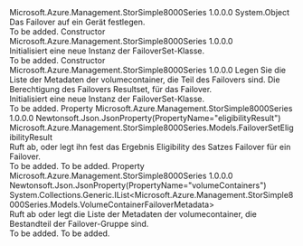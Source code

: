 <Type Name="FailoverSet" FullName="Microsoft.Azure.Management.StorSimple8000Series.Models.FailoverSet">
  <TypeSignature Language="C#" Value="public class FailoverSet" />
  <TypeSignature Language="ILAsm" Value=".class public auto ansi beforefieldinit FailoverSet extends System.Object" />
  <TypeSignature Language="DocId" Value="T:Microsoft.Azure.Management.StorSimple8000Series.Models.FailoverSet" />
  <TypeSignature Language="VB.NET" Value="Public Class FailoverSet" />
  <TypeSignature Language="F#" Value="type FailoverSet = class" />
  <AssemblyInfo>
    <AssemblyName>Microsoft.Azure.Management.StorSimple8000Series</AssemblyName>
    <AssemblyVersion>1.0.0.0</AssemblyVersion>
  </AssemblyInfo>
  <Base>
    <BaseTypeName>System.Object</BaseTypeName>
  </Base>
  <Interfaces />
  <Docs>
    <summary>
            Das Failover auf ein Gerät festlegen.
            </summary>
    <remarks>To be added.</remarks>
  </Docs>
  <Members>
    <Member MemberName=".ctor">
      <MemberSignature Language="C#" Value="public FailoverSet ();" />
      <MemberSignature Language="ILAsm" Value=".method public hidebysig specialname rtspecialname instance void .ctor() cil managed" />
      <MemberSignature Language="DocId" Value="M:Microsoft.Azure.Management.StorSimple8000Series.Models.FailoverSet.#ctor" />
      <MemberSignature Language="VB.NET" Value="Public Sub New ()" />
      <MemberType>Constructor</MemberType>
      <AssemblyInfo>
        <AssemblyName>Microsoft.Azure.Management.StorSimple8000Series</AssemblyName>
        <AssemblyVersion>1.0.0.0</AssemblyVersion>
      </AssemblyInfo>
      <Parameters />
      <Docs>
        <summary>
            Initialisiert eine neue Instanz der FailoverSet-Klasse.
            </summary>
        <remarks>To be added.</remarks>
      </Docs>
    </Member>
    <Member MemberName=".ctor">
      <MemberSignature Language="C#" Value="public FailoverSet (System.Collections.Generic.IList&lt;Microsoft.Azure.Management.StorSimple8000Series.Models.VolumeContainerFailoverMetadata&gt; volumeContainers = null, Microsoft.Azure.Management.StorSimple8000Series.Models.FailoverSetEligibilityResult eligibilityResult = null);" />
      <MemberSignature Language="ILAsm" Value=".method public hidebysig specialname rtspecialname instance void .ctor(class System.Collections.Generic.IList`1&lt;class Microsoft.Azure.Management.StorSimple8000Series.Models.VolumeContainerFailoverMetadata&gt; volumeContainers, class Microsoft.Azure.Management.StorSimple8000Series.Models.FailoverSetEligibilityResult eligibilityResult) cil managed" />
      <MemberSignature Language="DocId" Value="M:Microsoft.Azure.Management.StorSimple8000Series.Models.FailoverSet.#ctor(System.Collections.Generic.IList{Microsoft.Azure.Management.StorSimple8000Series.Models.VolumeContainerFailoverMetadata},Microsoft.Azure.Management.StorSimple8000Series.Models.FailoverSetEligibilityResult)" />
      <MemberSignature Language="VB.NET" Value="Public Sub New (Optional volumeContainers As IList(Of VolumeContainerFailoverMetadata) = null, Optional eligibilityResult As FailoverSetEligibilityResult = null)" />
      <MemberSignature Language="F#" Value="new Microsoft.Azure.Management.StorSimple8000Series.Models.FailoverSet : System.Collections.Generic.IList&lt;Microsoft.Azure.Management.StorSimple8000Series.Models.VolumeContainerFailoverMetadata&gt; * Microsoft.Azure.Management.StorSimple8000Series.Models.FailoverSetEligibilityResult -&gt; Microsoft.Azure.Management.StorSimple8000Series.Models.FailoverSet" Usage="new Microsoft.Azure.Management.StorSimple8000Series.Models.FailoverSet (volumeContainers, eligibilityResult)" />
      <MemberType>Constructor</MemberType>
      <AssemblyInfo>
        <AssemblyName>Microsoft.Azure.Management.StorSimple8000Series</AssemblyName>
        <AssemblyVersion>1.0.0.0</AssemblyVersion>
      </AssemblyInfo>
      <Parameters>
        <Parameter Name="volumeContainers" Type="System.Collections.Generic.IList&lt;Microsoft.Azure.Management.StorSimple8000Series.Models.VolumeContainerFailoverMetadata&gt;" />
        <Parameter Name="eligibilityResult" Type="Microsoft.Azure.Management.StorSimple8000Series.Models.FailoverSetEligibilityResult" />
      </Parameters>
      <Docs>
        <param name="volumeContainers">Legen Sie die Liste der Metadaten der volumecontainer, die Teil des Failovers sind.</param>
        <param name="eligibilityResult">Die Berechtigung des Failovers Resultset, für das Failover.</param>
        <summary>
            Initialisiert eine neue Instanz der FailoverSet-Klasse.
            </summary>
        <remarks>To be added.</remarks>
      </Docs>
    </Member>
    <Member MemberName="EligibilityResult">
      <MemberSignature Language="C#" Value="public Microsoft.Azure.Management.StorSimple8000Series.Models.FailoverSetEligibilityResult EligibilityResult { get; set; }" />
      <MemberSignature Language="ILAsm" Value=".property instance class Microsoft.Azure.Management.StorSimple8000Series.Models.FailoverSetEligibilityResult EligibilityResult" />
      <MemberSignature Language="DocId" Value="P:Microsoft.Azure.Management.StorSimple8000Series.Models.FailoverSet.EligibilityResult" />
      <MemberSignature Language="VB.NET" Value="Public Property EligibilityResult As FailoverSetEligibilityResult" />
      <MemberSignature Language="F#" Value="member this.EligibilityResult : Microsoft.Azure.Management.StorSimple8000Series.Models.FailoverSetEligibilityResult with get, set" Usage="Microsoft.Azure.Management.StorSimple8000Series.Models.FailoverSet.EligibilityResult" />
      <MemberType>Property</MemberType>
      <AssemblyInfo>
        <AssemblyName>Microsoft.Azure.Management.StorSimple8000Series</AssemblyName>
        <AssemblyVersion>1.0.0.0</AssemblyVersion>
      </AssemblyInfo>
      <Attributes>
        <Attribute>
          <AttributeName>Newtonsoft.Json.JsonProperty(PropertyName="eligibilityResult")</AttributeName>
        </Attribute>
      </Attributes>
      <ReturnValue>
        <ReturnType>Microsoft.Azure.Management.StorSimple8000Series.Models.FailoverSetEligibilityResult</ReturnType>
      </ReturnValue>
      <Docs>
        <summary>
            Ruft ab, oder legt ihn fest das Ergebnis Eligibility des Satzes Failover für ein Failover.
            </summary>
        <value>To be added.</value>
        <remarks>To be added.</remarks>
      </Docs>
    </Member>
    <Member MemberName="VolumeContainers">
      <MemberSignature Language="C#" Value="public System.Collections.Generic.IList&lt;Microsoft.Azure.Management.StorSimple8000Series.Models.VolumeContainerFailoverMetadata&gt; VolumeContainers { get; set; }" />
      <MemberSignature Language="ILAsm" Value=".property instance class System.Collections.Generic.IList`1&lt;class Microsoft.Azure.Management.StorSimple8000Series.Models.VolumeContainerFailoverMetadata&gt; VolumeContainers" />
      <MemberSignature Language="DocId" Value="P:Microsoft.Azure.Management.StorSimple8000Series.Models.FailoverSet.VolumeContainers" />
      <MemberSignature Language="VB.NET" Value="Public Property VolumeContainers As IList(Of VolumeContainerFailoverMetadata)" />
      <MemberSignature Language="F#" Value="member this.VolumeContainers : System.Collections.Generic.IList&lt;Microsoft.Azure.Management.StorSimple8000Series.Models.VolumeContainerFailoverMetadata&gt; with get, set" Usage="Microsoft.Azure.Management.StorSimple8000Series.Models.FailoverSet.VolumeContainers" />
      <MemberType>Property</MemberType>
      <AssemblyInfo>
        <AssemblyName>Microsoft.Azure.Management.StorSimple8000Series</AssemblyName>
        <AssemblyVersion>1.0.0.0</AssemblyVersion>
      </AssemblyInfo>
      <Attributes>
        <Attribute>
          <AttributeName>Newtonsoft.Json.JsonProperty(PropertyName="volumeContainers")</AttributeName>
        </Attribute>
      </Attributes>
      <ReturnValue>
        <ReturnType>System.Collections.Generic.IList&lt;Microsoft.Azure.Management.StorSimple8000Series.Models.VolumeContainerFailoverMetadata&gt;</ReturnType>
      </ReturnValue>
      <Docs>
        <summary>
            Ruft ab oder legt die Liste der Metadaten der volumecontainer, die Bestandteil der Failover-Gruppe sind.
            </summary>
        <value>To be added.</value>
        <remarks>To be added.</remarks>
      </Docs>
    </Member>
  </Members>
</Type>